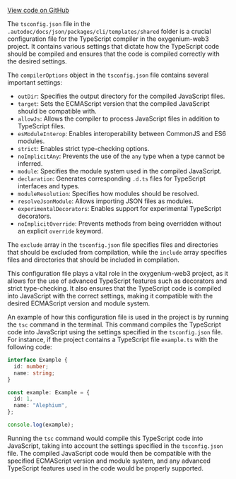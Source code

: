 [View code on GitHub](https://github.com/oxygenium/oxygenium-web3/.autodoc/docs/json/packages/cli/templates/shared)

The `tsconfig.json` file in the `.autodoc/docs/json/packages/cli/templates/shared` folder is a crucial configuration file for the TypeScript compiler in the oxygenium-web3 project. It contains various settings that dictate how the TypeScript code should be compiled and ensures that the code is compiled correctly with the desired settings.

The `compilerOptions` object in the `tsconfig.json` file contains several important settings:

- `outDir`: Specifies the output directory for the compiled JavaScript files.
- `target`: Sets the ECMAScript version that the compiled JavaScript should be compatible with.
- `allowJs`: Allows the compiler to process JavaScript files in addition to TypeScript files.
- `esModuleInterop`: Enables interoperability between CommonJS and ES6 modules.
- `strict`: Enables strict type-checking options.
- `noImplicitAny`: Prevents the use of the `any` type when a type cannot be inferred.
- `module`: Specifies the module system used in the compiled JavaScript.
- `declaration`: Generates corresponding `.d.ts` files for TypeScript interfaces and types.
- `moduleResolution`: Specifies how modules should be resolved.
- `resolveJsonModule`: Allows importing JSON files as modules.
- `experimentalDecorators`: Enables support for experimental TypeScript decorators.
- `noImplicitOverride`: Prevents methods from being overridden without an explicit `override` keyword.

The `exclude` array in the `tsconfig.json` file specifies files and directories that should be excluded from compilation, while the `include` array specifies files and directories that should be included in compilation.

This configuration file plays a vital role in the oxygenium-web3 project, as it allows for the use of advanced TypeScript features such as decorators and strict type-checking. It also ensures that the TypeScript code is compiled into JavaScript with the correct settings, making it compatible with the desired ECMAScript version and module system.

An example of how this configuration file is used in the project is by running the `tsc` command in the terminal. This command compiles the TypeScript code into JavaScript using the settings specified in the `tsconfig.json` file. For instance, if the project contains a TypeScript file `example.ts` with the following code:

```typescript
interface Example {
  id: number;
  name: string;
}

const example: Example = {
  id: 1,
  name: "Alephium",
};

console.log(example);
```

Running the `tsc` command would compile this TypeScript code into JavaScript, taking into account the settings specified in the `tsconfig.json` file. The compiled JavaScript code would then be compatible with the specified ECMAScript version and module system, and any advanced TypeScript features used in the code would be properly supported.
